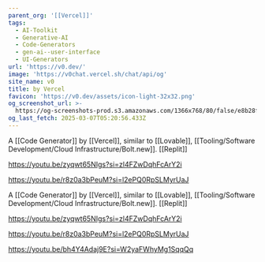 ```yaml
---
parent_org: '[[Vercel]]'
tags:
  - AI-Toolkit
  - Generative-AI
  - Code-Generators
  - gen-ai--user-interface
  - UI-Generators
url: 'https://v0.dev/'
image: 'https://v0chat.vercel.sh/chat/api/og'
site_name: v0
title: by Vercel
favicon: 'https://v0.dev/assets/icon-light-32x32.png'
og_screenshot_url: >-
  https://og-screenshots-prod.s3.amazonaws.com/1366x768/80/false/e8b28fd1c0bb081b099215792cca40b6de05d4436d5266ce75882a84d92ed1e5.jpeg
og_last_fetch: 2025-03-07T05:20:56.433Z
---
```

A [[Code Generator]] by [[Vercel]], similar to [[Lovable]], [[Tooling/Software Development/Cloud Infrastructure/Bolt.new]]. [[Replit]]

https://youtu.be/zyqwt65NIgs?si=zl4FZwDqhFcArY2i

https://youtu.be/r8z0a3bPeuM?si=l2ePQ0RpSLMyrUaJ

A [[Code Generator]] by [[Vercel]], similar to [[Lovable]], [[Tooling/Software Development/Cloud Infrastructure/Bolt.new]]. [[Replit]]

https://youtu.be/zyqwt65NIgs?si=zl4FZwDqhFcArY2i

https://youtu.be/r8z0a3bPeuM?si=l2ePQ0RpSLMyrUaJ

https://youtu.be/bh4Y4Adaj9E?si=W2yaFWhyMg1SqqQq
